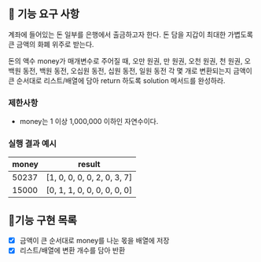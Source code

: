 ## 🚀 기능 요구 사항

계좌에 들어있는 돈 일부를 은행에서 출금하고자 한다. 돈 담을 지갑이 최대한 가볍도록 큰 금액의 화폐 위주로 받는다.

돈의 액수 money가 매개변수로 주어질 때, 오만 원권, 만 원권, 오천 원권, 천 원권, 오백원 동전, 백원 동전, 오십원 동전, 십원 동전, 일원 동전 각 몇 개로 변환되는지 금액이 큰 순서대로 리스트/배열에 담아 return 하도록 solution 메서드를 완성하라.

### 제한사항

- money는 1 이상 1,000,000 이하인 자연수이다.

### 실행 결과 예시

| money | result |
| --- | --- |
| 50237	| [1, 0, 0, 0, 0, 2, 0, 3, 7] |
| 15000	| [0, 1, 1, 0, 0, 0, 0, 0, 0] |

## 🔧기능 구현 목록
- [x] 금액이 큰 순서대로 money를 나눈 몫을 배열에 저장
- [x] 리스트/배열에 변환 개수를 담아 반환